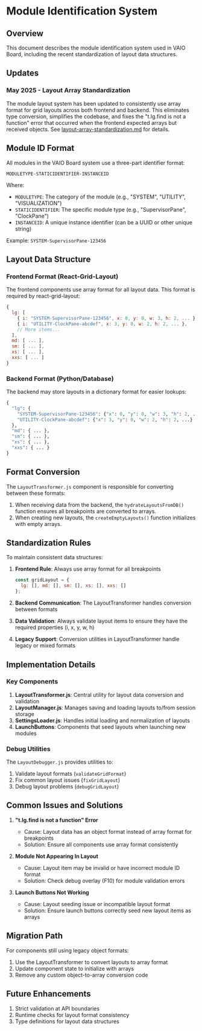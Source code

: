 # Module Identification System

## Overview

This document describes the module identification system used in VAIO Board, including the recent standardization of layout data structures.

## Updates

### May 2025 - Layout Array Standardization
The module layout system has been updated to consistently use array format for grid layouts across both frontend and backend. This eliminates type conversion, simplifies the codebase, and fixes the "t.lg.find is not a function" error that occurred when the frontend expected arrays but received objects. See [layout-array-standardization.md](layout-array-standardization.md) for details.

## Module ID Format

All modules in the VAIO Board system use a three-part identifier format:

```
MODULETYPE-STATICIDENTIFIER-INSTANCEID
```

Where:
- `MODULETYPE`: The category of the module (e.g., "SYSTEM", "UTILITY", "VISUALIZATION")
- `STATICIDENTIFIER`: The specific module type (e.g., "SupervisorPane", "ClockPane")
- `INSTANCEID`: A unique instance identifier (can be a UUID or other unique string)

Example: `SYSTEM-SupervisorPane-123456`

## Layout Data Structure

### Frontend Format (React-Grid-Layout)

The frontend components use array format for all layout data. This format is required by react-grid-layout:

```javascript
{
  lg: [
    { i: "SYSTEM-SupervisorPane-123456", x: 0, y: 0, w: 3, h: 2, ... },
    { i: "UTILITY-ClockPane-abcdef", x: 3, y: 0, w: 2, h: 2, ... },
    // More items...
  ],
  md: [ ... ],
  sm: [ ... ],
  xs: [ ... ],
  xxs: [ ... ]
}
```

### Backend Format (Python/Database)

The backend may store layouts in a dictionary format for easier lookups:

```python
{
  "lg": {
    "SYSTEM-SupervisorPane-123456": {"x": 0, "y": 0, "w": 3, "h": 2, ...},
    "UTILITY-ClockPane-abcdef": {"x": 3, "y": 0, "w": 2, "h": 2, ...}
  },
  "md": { ... },
  "sm": { ... },
  "xs": { ... },
  "xxs": { ... }
}
```

## Format Conversion

The `LayoutTransformer.js` component is responsible for converting between these formats:

1. When receiving data from the backend, the `hydrateLayoutsFromDB()` function ensures all breakpoints are converted to arrays.
2. When creating new layouts, the `createEmptyLayouts()` function initializes with empty arrays.

## Standardization Rules

To maintain consistent data structures:

1. **Frontend Rule**: Always use array format for all breakpoints
   ```javascript
   const gridLayout = {
     lg: [], md: [], sm: [], xs: [], xxs: []
   };
   ```

2. **Backend Communication**: The LayoutTransformer handles conversion between formats

3. **Data Validation**: Always validate layout items to ensure they have the required properties (i, x, y, w, h)

4. **Legacy Support**: Conversion utilities in LayoutTransformer handle legacy or mixed formats

## Implementation Details

### Key Components

1. **LayoutTransformer.js**: Central utility for layout data conversion and validation
2. **LayoutManager.js**: Manages saving and loading layouts to/from session storage
3. **SettingsLoader.js**: Handles initial loading and normalization of layouts
4. **LaunchButtons**: Components that seed layouts when launching new modules

### Debug Utilities

The `LayoutDebugger.js` provides utilities to:

1. Validate layout formats (`validateGridFormat`)
2. Fix common layout issues (`fixGridLayout`) 
3. Debug layout problems (`debugGridLayout`)

## Common Issues and Solutions

1. **"t.lg.find is not a function" Error**
   - Cause: Layout data has an object format instead of array format for breakpoints
   - Solution: Ensure all components use array format consistently

2. **Module Not Appearing In Layout**
   - Cause: Layout item may be invalid or have incorrect module ID format
   - Solution: Check debug overlay (F10) for module validation errors

3. **Launch Buttons Not Working**
   - Cause: Layout seeding issue or incompatible layout format
   - Solution: Ensure launch buttons correctly seed new layout items as arrays

## Migration Path

For components still using legacy object formats:

1. Use the LayoutTransformer to convert layouts to array format
2. Update component state to initialize with arrays
3. Remove any custom object-to-array conversion code

## Future Enhancements

1. Strict validation at API boundaries
2. Runtime checks for layout format consistency 
3. Type definitions for layout data structures
